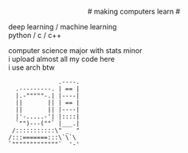 <p align='center'>
# making computers learn #

deep learning / machine learning <br />
python / c / c++ <br />

computer science major with stats minor <br />
i upload almost all my code here <br />
i use arch btw <br />



                  .----.
      .---------. | == |
      |.-"""""-.| |----|
      ||       || | == |
      ||       || |----|
      |'-.....-'| |::::|
      `"")---(""` |___.|
     /:::::::::::\" _  "
    /:::=======:::\`\`\
    `"""""""""""""`  '-'
</p>
